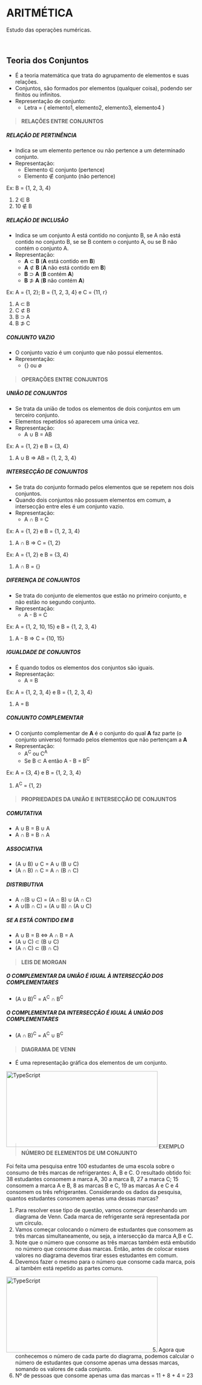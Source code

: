 # ARITMÉTICA
Estudo das operações numéricas.

<br>

## Teoria dos Conjuntos 
* É a teoria matemática que trata do agrupamento de elementos e suas relações.
* Conjuntos, são formados por elementos (qualquer coisa), podendo ser finitos ou infinitos.
* Representação de conjunto:
  - Letra = { elemento1, elemento2, elemento3, elemento4 }

> #### RELAÇÕES ENTRE CONJUNTOS

##### RELAÇÃO DE PERTINÊNCIA
* Indica se um elemento pertence ou não pertence a um determinado conjunto.
* Representação:
  - Elemento ∈ conjunto (pertence)
  - Elemento ∉ conjunto (não pertence)

Ex: B = {1, 2, 3, 4}  
1. 2 ∈ B  
2. 10 ∉ B  

##### RELAÇÃO DE INCLUSÃO
* Indica se um conjunto A está contido no conjunto B, se A não está contido no conjunto B, se se B contem o conjunto A, ou se B não contém o conjunto A.
* Representação:
  - **A** ⊂ **B** (**A** está contido em **B**)
  - **A** ⊄ **B** (**A** não está contido em **B**)
  - **B** ⊃ **A** (**B** contém **A**)
  - **B** ⊅ **A** (**B** não contém **A**)

Ex: A = {1, 2}; B = {1, 2, 3, 4} e C = {11, r}
1. A ⊂ B  
2. C ⊄ B
3. B ⊃ A
4. B ⊅ C

##### CONJUNTO VAZIO
* O conjunto vazio é um conjunto que não possui elementos.
* Representação:
  - {} ou ∅

> #### OPERAÇÕES ENTRE CONJUNTOS

##### UNIÃO DE CONJUNTOS
* Se trata da união de todos os elementos de dois conjuntos em um terceiro conjunto.
* Elementos repetidos só aparecem uma única vez.
* Representação:
  - A ∪ B = AB

Ex: A = {1, 2} e B = {3, 4} 
1. A ∪ B => AB = {1, 2, 3, 4}

##### INTERSECÇÃO DE CONJUNTOS
* Se trata do conjunto formado pelos elementos que se repetem nos dois conjuntos.
* Quando dois conjuntos não possuem elementos em comum, a intersecção entre eles é um conjunto vazio.
* Representação:
  - A ∩ B = C

Ex: A = {1, 2} e B = {1, 2, 3, 4} 
1. A ∩ B => C = {1, 2}

Ex: A = {1, 2} e B = {3, 4} 
1. A ∩ B = {}

##### DIFERENÇA DE CONJUNTOS
* Se trata do conjunto de elementos  que estão no primeiro conjunto, e não estão no segundo conjunto.
* Representação:
  - A - B = C

Ex: A = {1, 2, 10, 15} e B = {1, 2, 3, 4} 
1. A - B => C = {10, 15}

##### IGUALDADE DE CONJUNTOS
* É quando todos os elementos dos conjuntos são iguais.
* Representação:
  - A = B 

Ex: A = {1, 2, 3, 4} e B = {1, 2, 3, 4} 
1. A = B 

##### CONJUNTO COMPLEMENTAR
* O conjunto complementar de **A** é o conjunto do qual **A** faz parte (o conjunto universo) formado pelos elementos que não pertençam a **A**
* Representação:
  - A<sup>C</sup> ou C<sup>A</sup>
  - Se B ⊂ A então A - B = B<sup>C</sup>

Ex: A = {3, 4} e B = {1, 2, 3, 4} 
1. A<sup>C</sup> = {1, 2}

> #### PROPRIEDADES DA UNIÃO E INTERSECÇÃO DE CONJUNTOS

##### COMUTATIVA
* A ∪ B = B ∪ A
* A ∩ B = B ∩ A

##### ASSOCIATIVA
* (A ∪ B) ∪ C = A ∪ (B ∪ C)
* (A ∩ B) ∩ C = A ∩ (B ∩ C)

##### DISTRIBUTIVA
* A ∩(B ∪ C) = (A ∩ B) ∪ (A ∩ C)
* A ∪(B ∩ C) = (A ∪ B) ∩ (A ∪ C)

##### SE A ESTÁ CONTIDO EM B
* A ∪ B = B ⇔ A ∩ B = A
* (A ∪ C) ⊂ (B ∪ C)
* (A ∩ C) ⊂ (B ∩ C)

> #### LEIS DE MORGAN

##### O COMPLEMENTAR DA UNIÃO É IGUAL À INTERSECÇÃO DOS COMPLEMENTARES
* (A ∪ B)<sup>C</sup> = A<sup>C</sup> ∩ B<sup>C</sup>

##### O COMPLEMENTAR DA INTERSECÇÃO É IGUAL À UNIÃO DOS COMPLEMENTARES
* (A ∩ B)<sup>C</sup> = A<sup>C</sup> ∪ B<sup>C</sup>

> #### DIAGRAMA DE VENN
* É uma representação gráfica dos elementos de um conjunto.

<div style="display:inline_block">
    <img align="left" height="200" width="400" alt="TypeScript" src="https://static.todamateria.com.br/upload/di/ag/diagrama1.jpg">
</div>

<br>
<br>
<br>
<br>
<br>
<br>
<br>
<br>
<br>
<br>

> #### EXEMPLO NÚMERO DE ELEMENTOS DE UM CONJUNTO
Foi feita uma pesquisa entre 100 estudantes de uma escola sobre o consumo de três marcas de refrigerantes: A, B e C. O resultado obtido foi: 38 estudantes consomem a marca A, 30 a marca B, 27 a marca C; 15 consomem a marca A e B, 8 as marcas B e C, 19 as marcas A e C e 4 consomem os três refrigerantes.
Considerando os dados da pesquisa, quantos estudantes consomem apenas uma dessas marcas?

1. Para resolver esse tipo de questão, vamos começar desenhando um diagrama de Venn. Cada marca de refrigerante será representada por um círculo.
2. Vamos começar colocando o número de estudantes que consomem as três marcas simultaneamente, ou seja, a intersecção da marca A,B e C. 
3. Note que o número que consome as três marcas também está embutido no número que consome duas marcas. Então, antes de colocar esses valores no diagrama devemos tirar esses estudantes em comum. 
4. Devemos fazer o mesmo para o número que consome cada marca, pois aí também está repetido as partes comuns.

<div style="display:inline_block">
    <img align="left" height="200" width="400" alt="TypeScript" src="https://static.todamateria.com.br/upload/co/nj/conjunto1.gif?auto_optimize=low">
</div>

<br>
<br>
<br>
<br>
<br>
<br>
<br>
<br>
<br>
<br>

5. Agora que conhecemos o número de cada parte do diagrama, podemos calcular o número de estudantes que consome apenas uma dessas marcas, somando os valores de cada conjunto. 
6. Nº de pessoas que consome apenas uma das marcas = 11 + 8 + 4 = 23